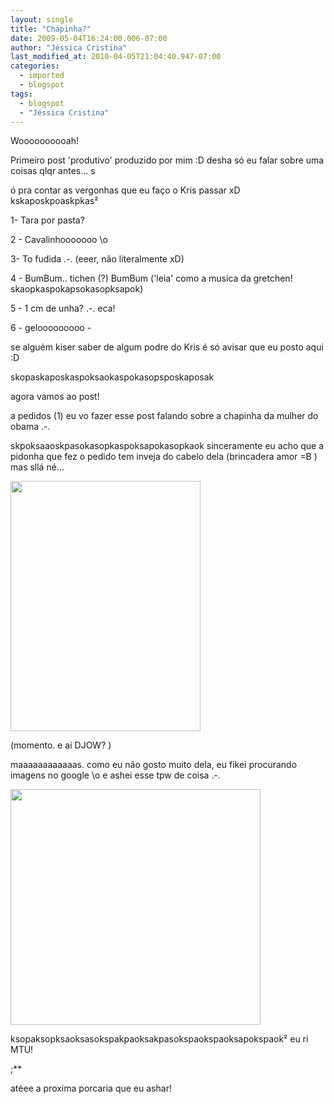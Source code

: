 ```yaml
---
layout: single
title: "Chapinha?"
date: 2009-05-04T16:24:00.006-07:00
author: "Jéssica Cristina"
last_modified_at: 2010-04-05T21:04:40.947-07:00
categories:
  - imported
  - blogspot
tags:
  - blogspot
  - "Jéssica Cristina"
---
```


<span style="font-size:100%;">

<span style="font-size:100%;">Woooooooooah!

Primeiro post 'produtivo'  produzido por mim :D desha só eu falar sobre uma coisas qlqr antes... s

ó pra contar as vergonhas que eu faço o Kris passar xD  kskaposkpoaskpkas²



1- Tara por pasta?

2 - Cavalinhooooooo \o

3- To fudida .-.          (eeer, não literalmente xD)

4 - BumBum.. tichen (?) BumBum     ('leia' como a musica da gretchen! skaopkaspokapsokasopksapok)

5 - 1 cm de unha? .-.  eca!

6 - gelooooooooo *-*



<span style="font-size:100%;">

se alguém kiser saber de algum podre do Kris é só avisar que eu posto aqui :D

skopaskaposkaspoksaokaspokasopsposkaposak

agora vamos ao post!





a pedidos (1) eu vo fazer esse post falando sobre a chapinha da mulher do obama .-.

skpoksaaoskpasokasopkaspoksapokasopkaok sinceramente eu acho que a pidonha que fez o pedido tem inveja do cabelo dela (brincadera amor =B ) mas sllá né...





<a href="http://2.bp.blogspot.com/_sIsAsPAOqZA/Sf9692sdv7I/AAAAAAAAAb8/G8-5GxJIzKA/s1600-h/michelle-obama+speaking.jpg" onblur="try {parent.deselectBloggerImageGracefully();} catch(e) {}"><img alt="" border="0" id="BLOGGER_PHOTO_ID_5332115686902579122" src="http://2.bp.blogspot.com/_sIsAsPAOqZA/Sf9692sdv7I/AAAAAAAAAb8/G8-5GxJIzKA/s400/michelle-obama+speaking.jpg" style="cursor: pointer; width: 304px; height: 400px;"/></a>

<span style="font-size:100%;">(momento. e ai DJOW? )



maaaaaaaaaaaas. como eu não gosto muito dela, eu fikei procurando imagens no google \o e ashei esse tpw de coisa .-.



<a href="http://3.bp.blogspot.com/_sIsAsPAOqZA/Sf97rjpTjQI/AAAAAAAAAcE/AaflrNpjCZw/s1600-h/chapinha.jpg" onblur="try {parent.deselectBloggerImageGracefully();} catch(e) {}"><img alt="" border="0" id="BLOGGER_PHOTO_ID_5332116472063036674" src="http://3.bp.blogspot.com/_sIsAsPAOqZA/Sf97rjpTjQI/AAAAAAAAAcE/AaflrNpjCZw/s400/chapinha.jpg" style="cursor: pointer; width: 400px; height: 377px;"/></a>

ksopaksopksaoksasokspakpaoksakpasokspaokspaoksapokspaok² eu ri MTU! 





;**

atéee a proxima porcaria que eu ashar!